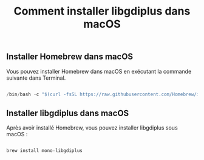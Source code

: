 ﻿---
title: Comment installer libgdiplus dans macOS
type: docs
description: Cet article explique comment installer libgdiplus dans macOS, tel que Monterey 12.4
weight: 150
url: /fr/net/how-to-install-libgdiplus-in-macos/
---
## Installer Homebrew dans macOS

Vous pouvez installer Homebrew dans macOS en exécutant la commande suivante dans Terminal.

```cs

/bin/bash -c "$(curl -fsSL https://raw.githubusercontent.com/Homebrew/install/HEAD/install.sh)"

```

## Installer libgdiplus dans macOS

Après avoir installé Homebrew, vous pouvez installer libgdiplus sous macOS :

```cs

brew install mono-libgdiplus

```
